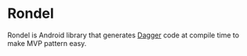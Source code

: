 # Rondel

Rondel is Android library that generates [Dagger](http://google.github.io/dagger/) code at compile time to make MVP pattern easy.

